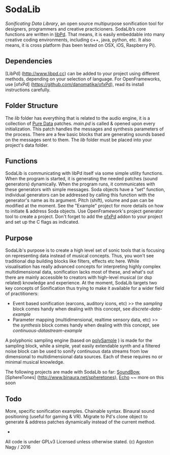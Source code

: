 # SodaLib

*Sonificating Data Library*, an open source multipurpose sonification tool for designers, programmers and creative practicioners. SodaLib’s core functions are written in [libPd](http://www.libpd.cc). That means, it is easily embeddable into many creative coding environments, including c++, java, python, etc. It also means, it is cross platform (has been tested on OSX, iOS, Raspberry Pi).

## Dependencies

[LibPd] (http://www.libpd.cc) can be added to your project using different methods, depending on your selection of language. For OpenFrameworks, use [ofxPd] (https://github.com/danomatika/ofxPd), read its install instructions carefully. 

## Folder Structure

The *lib* folder has everything that is related to the audio engine, it is a collection of [Pure Data](https://puredata.info/) patches. *main.pd* is called & opened upon every initialization. This patch handles the messages and synthesis parameters of the process. There are a few basic blocks that are generating sounds based on the messages sent to them. The *lib* folder must be placed into your project's data folder.

## Functions

SodaLib is communicating with libPd itself via some simple utility functions. When the program is started, it is generating the needed patches (sound generators) dynamically. When the program runs, it communicates with these generators with simple messages. Soda objects have a "set" function, individual generators can be addressed by calling this function with the generator's name as its argument. Pitch (shift), volume and pan can be modified at the moment. See the "Example" project for more details on how to initiate & address Soda objects. Use OpenFramework's project generator tool to create a project. Don't forget to add the [ofxPd](https://github.com/danomatika/ofxPd) addon to your project and set up the C flags as indicated. 

## Purpose

SodaLib's purpose is to create a high level set of sonic tools that is focusing on representing data instead of musical concepts. Thus, you won't see traditional dsp building blocks like filters, effects etc here. While visualisation has really advanced concepts for interpreting highly complex multidimensional data, sonification lacks most of these, and what's out there are mainly accessible to creators with high-level musical (or dsp related) knowledge and experience. At the moment, SodaLib targets two key concepts of Sonification thus trying to make it available for a wider field of practitioners:
    
* Event based sonification (earcons, auditory icons, etc) >> the *sampling* block comes handy when dealing with this concept, see *discrete-data-example*
* Parameter mapping (multidimensional, realtime sensory data, etc) >> the *synthesis* block comes handy when dealing with this concept, see *continuous-datastream-example*

A polyphonic sampling engine (based on [polySample](https://github.com/stc/polySample) ) is made for the sampling block, while a simple, yeat easily extendable synth and a filtered noise block can be used to sonify continuous data streams from low dimensional to multidimensional data sources. Each of these requires no or minimal musical knowledge. 

The following projects are made with SodaLib so far: [SoundBow](http://www.binaura.net/apps/soundbow/), [SphereTones] (http://www.binaura.net/spheretones), [Echo](https://github.com/stc/echo) ~~ more on this soon

## Todo

More, specific sonification examples. Chainable syntax. Binaural sound positioning (useful for gaming & VR). Migrate to Pd's clone object to generate & address patches dynamically instead of the current method.

-

All code is under GPLv3 Licensed unless otherwise stated. (c) Agoston Nagy / 2016
